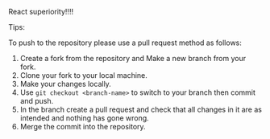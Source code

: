 React superiority!!!!

Tips: 

To push to the repository please use a pull request method as follows: 

1) Create a fork from the repository and Make a new branch from your fork.
2) Clone your fork to your local machine.
3) Make your changes locally.
4) Use `git checkout <branch-name>` to switch to your branch then commit and push.
5) In the branch create a pull request and check that all changes in it are as intended and nothing has gone wrong.
6) Merge the commit into the repository.


